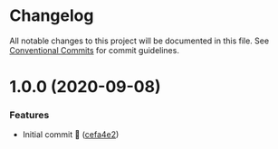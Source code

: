 # Changelog

All notable changes to this project will be documented in this file. See
[Conventional Commits](https://conventionalcommits.org) for commit guidelines.

# 1.0.0 (2020-09-08)


### Features

* Initial commit 🎉 ([cefa4e2](https://github.com/michael-wolfenden/serverless-bundler/commit/cefa4e2b4f7c314cec2ed4f5039c63db872067ad))
